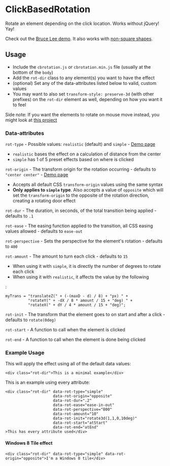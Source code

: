 ClickBasedRotation
==================

Rotate an element depending on the click location. Works without jQuery! Yay!

Check out the [Bruce Lee demo](http://codepen.io/Zeaklous/pen/AFEtL). It also works with [non-square shapes](http://zachsaucier.github.io/ClickBasedRotation/demo-shapes.html).

## Usage
 - Include the `cbrotation.js` or `cbrotation.min.js` file (usually at the bottom of the `body`)
 - Add the `rot-dir` class to any element(s) you want to have the effect
 - (optional) Set any of the data-attributes listed below to valid, custom values
 - You may want to also set `transform-style: preserve-3d` (with other prefixes) on the `rot-dir` element as well, depending on how you want it to feel

Side note: If you want the elements to rotate on mouse move instead, you might look at [this project](http://stackoverflow.com/questions/17790869/rotating-elements-according-to-cursor-position-with-jquery/17795610#17795610)

### Data-attributes

`rot-type` - Possible values: `realistic` (default) and `simple` - [Demo page](http://zachsaucier.github.io/ClickBasedRotation/demo-type.html)

 - `realistic` bases the effect on a calculation of distance from the center
 - `simple` has 1 of 5 preset effects based on where is clicked

`rot-origin` -  The transform origin for the rotation occurring - defaults to `"center center"` - [Demo page](http://zachsaucier.github.io/ClickBasedRotation/demo-origin.html)

 - Accepts all default CSS `transform-origin` values using the same syntax
 - **Only applies to `simple` type**. Also accepts a value of `opposite` which will set the `transform-origin` to the opposite of the rotation direction, creating a rotating door effect

`rot-dur` - The duration, in seconds, of the total transition being applied - defaults to `.1`

`rot-ease` - The easing function applied to the transition, all CSS easing values allowed - defaults to `ease-out`

`rot-perspective` - Sets the perspective for the element's rotation - defaults to `400`

`rot-amount` - The amount to turn each click - defaults to `15`

 - When using it with `simple`,  it is directly the number of degrees to rotate each click
 - When using it with `realistic`, it affects the value by the following

:

    myTrans = "translateZ(" + (-(maxD - d) / 8) + "px) " +
              "rotateY(" + -dX / 8 * amount / 15 + "deg) " +
              "rotateX(" + dY / 4 * amount / 15 + "deg)";

`rot-init` - The transform that the element goes to on start and after a click - defaults to `rotate(0deg)`

`rot-start` - A function to call when the element is clicked

`rot-end` - A function to call when the element is done being clicked

### Example Usage

This will apply the effect using all of the default data values:

    <div class="rot-dir">This is a minimal example</div>

This is an example using every attribute:

    <div class="rot-dir" data-rot-type="simple" 
                         data-rot-origin="opposite" 
                         data-rot-dur=".2" 
                         data-rot-ease="ease-in-out" 
                         data-rot-perspective="800" 
                         data-rot-amount="10"
                         data-rot-init="rotate3d(1,1,0,10deg)"
                         data-rot-start="atStart"
                         data-rot-end="atEnd"
    >This has every attribute used</div>

#### Windows 8 Tile effect

    <div class="rot-dir" data-rot-type="simple" data-rot-origin="opposite">I'm a Windows 8 tile</div>